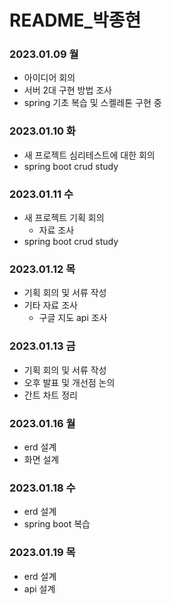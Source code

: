 # README\_박종현

### 2023.01.09 월

- 아이디어 회의
- 서버 2대 구현 방법 조사
- spring 기초 복습 및 스켈레톤 구현 중

### 2023.01.10 화

- 새 프로젝트 심리테스트에 대한 회의
- spring boot crud study

### 2023.01.11 수

- 새 프로젝트 기획 회의
  - 자료 조사
- spring boot crud study

### 2023.01.12 목

- 기획 회의 및 서류 작성
- 기타 자료 조사
  - 구글 지도 api 조사

### 2023.01.13 금

- 기획 회의 및 서류 작성
- 오후 발표 및 개선점 논의
- 간트 차트 정리

### 2023.01.16 월

- erd 설계
- 화면 설계

### 2023.01.18 수

- erd 설계
- spring boot 복습

### 2023.01.19 목

- erd 설계
- api 설계
